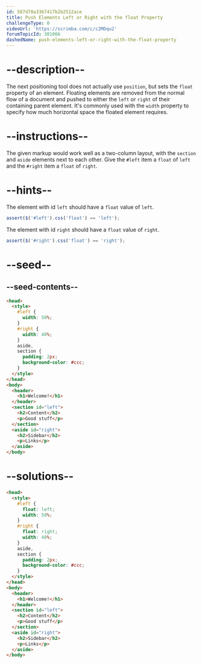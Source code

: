 ```yaml
---
id: 587d78a3367417b2b2512ace
title: Push Elements Left or Right with the float Property
challengeType: 0
videoUrl: 'https://scrimba.com/c/c2MDqu2'
forumTopicId: 301066
dashedName: push-elements-left-or-right-with-the-float-property
---
```


# --description--

The next positioning tool does not actually use `position`, but sets the `float` property of an element. Floating elements are removed from the normal flow of a document and pushed to either the `left` or `right` of their containing parent element. It's commonly used with the `width` property to specify how much horizontal space the floated element requires.

# --instructions--

The given markup would work well as a two-column layout, with the `section` and `aside` elements next to each other. Give the `#left` item a `float` of `left` and the `#right` item a `float` of `right`.

# --hints--

The element with id `left` should have a `float` value of `left`.

```js
assert($('#left').css('float') == 'left');
```

The element with id `right` should have a `float` value of `right`.

```js
assert($('#right').css('float') == 'right');
```

# --seed--

## --seed-contents--

```html
<head>
  <style>
    #left {
      width: 50%;
    }
    #right {
      width: 40%;
    }
    aside,
    section {
      padding: 2px;
      background-color: #ccc;
    }
  </style>
</head>
<body>
  <header>
    <h1>Welcome!</h1>
  </header>
  <section id="left">
    <h2>Content</h2>
    <p>Good stuff</p>
  </section>
  <aside id="right">
    <h2>Sidebar</h2>
    <p>Links</p>
  </aside>
</body>
```

# --solutions--

```html
<head>
  <style>
    #left {
      float: left;
      width: 50%;
    }
    #right {
      float: right;
      width: 40%;
    }
    aside,
    section {
      padding: 2px;
      background-color: #ccc;
    }
  </style>
</head>
<body>
  <header>
    <h1>Welcome!</h1>
  </header>
  <section id="left">
    <h2>Content</h2>
    <p>Good stuff</p>
  </section>
  <aside id="right">
    <h2>Sidebar</h2>
    <p>Links</p>
  </aside>
</body>
```
